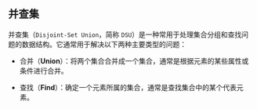 ## 并查集

并查集（`Disjoint-Set Union`，简称 `DSU`）是一种常用于处理集合分组和查找问题的数据结构。它通常用于解决以下两种主要类型的问题：

- 合并（**Union**）：将两个集合合并成一个集合，通常是根据元素的某些属性或条件进行合并。

- 查找（**Find**）：确定一个元素所属的集合，通常是查找集合中的某个代表元素。
